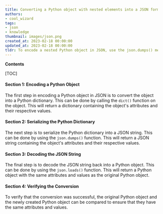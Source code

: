 ```yaml
---
title: Converting a Python object with nested elements into a JSON format
authors:
- cool_wizard
tags:
- json
- knowledge
thumbnail: images/json.png
created_at: 2023-02-18 00:00:00
updated_at: 2023-02-18 00:00:00
tldr: To encode a nested Python object in JSON, use the json.dumps() method.
---
```


**Contents**

[TOC]

#### Section 1: Encoding a Python Object

The first step in encoding a Python object in JSON is to convert the object into a Python dictionary. This can be done by calling the `dict()` function on the object. This will return a dictionary containing the object's attributes and their respective values.

#### Section 2: Serializing the Python Dictionary

The next step is to serialize the Python dictionary into a JSON string. This can be done by using the `json.dumps()` function. This will return a JSON string containing the object's attributes and their respective values.

#### Section 3: Decoding the JSON String

The final step is to decode the JSON string back into a Python object. This can be done by using the `json.loads()` function. This will return a Python object with the same attributes and values as the original Python object.

#### Section 4: Verifying the Conversion

To verify that the conversion was successful, the original Python object and the newly created Python object can be compared to ensure that they have the same attributes and values.
